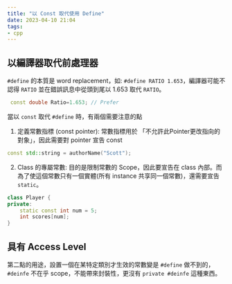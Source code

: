 ```yaml
---
title: "以 Const 取代使用 Define"
date: 2023-04-10 21:04
tags:
- cpp
---
```


## 以編譯器取代前處理器

 `#define` 的本質是 word replacement，如: `#define RATIO 1.653`，編譯器可能不認得 `RATIO` 並在錯誤訊息中從頭到尾以 1.653 取代 `RATIO`。
```cpp
 const double Ratio=1.653; // Prefer
```

當以 `const` 取代 `#define` 時，有兩個需要注意的點
1. 定義常數指標 (const pointer): 常數指標用於 「不允許此Pointer更改指向的對象」，因此需要對 pointer 宣告 const

```cpp
const std::string = authorName("Scott");
 ```

2. Class 的專屬常數: 目的是限制常數的 Scope，因此要宣告在 class 內部。而為了使這個常數只有一個實體(所有 instance 共享同一個常數)，還需要宣告 `static`。

```cpp
class Player {
private:
	static const int num = 5;
	int scores[num];
}
 ``` 


## 具有 Access Level
第二點的用途，設置一個在某特定類別才生效的常數變是 `#define` 做不到的，`#deinfe` 不在乎 scope，不能帶來封裝性，更沒有 `private #deinfe` 這種東西。
